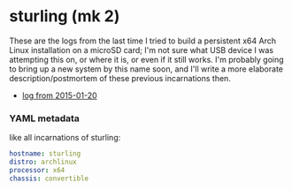 # sturling (mk 2)

These are the logs from the last time I tried to build a persistent x64 Arch Linux installation on a microSD card; I'm not sure what USB device I was attempting this on, or where it is, or even if it still works. I'm probably going to bring up a new system by this name soon, and I'll write a more elaborate description/postmortem of these previous incarnations then.

- [log from 2015-01-20](b6af0d3c-3160-476b-92bd-4e246a1d9cf0.md)

### YAML metadata

like all incarnations of sturling:

```yaml
hostname: sturling
distro: archlinux
processor: x64
chassis: convertible
```
